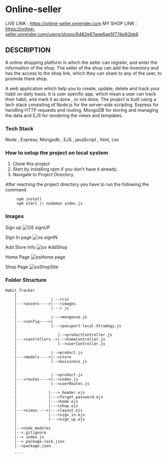 # Online-seller
LIVE LINK : https://online-seller.onrender.com
MY SHOP LINK : https://online-seller.onrender.com/users/shops/6482e67aee6ae5f774e82bb6

## DESCRIPTION

A online shopping platform in which the seller can register, and enter the information of the shop. The seller of the shop can add the Inventory and has the access
to the shop link, which they can share to any of the user, to promote there shop.

A web application which help you to create, update, delete and track your habit on daily basis. It is user specific app, which mean a user can track their habit, 
and mark it as done , or not done. The project is built using a tech stack consisting of Node.js for the server-side scripting. Express for handling HTTP requests 
and routing. MongoDB for storing and managing the data and EJS for rendering the views and templates.

### Tech Stack

Node , Express, Mongodb , EJS , javaScript , html, css

### How to setup the project on local system

  1. Clone this project
  2. Start by installing npm if you don't have it already.
  3. Navigate to Project Directory.

After reaching the project directory you have to run the following the command.
   ```` 
        npm install 
        npm start || nodemon index.js
   ````

### Images

Sign up
![OS signUP](https://github.com/praduman2714/Online-seller/assets/66240716/e65fc178-c825-4478-b1dc-d447073b7fae)

Sign In page
![os signIN](https://github.com/praduman2714/Online-seller/assets/66240716/fe21059e-b391-4ac6-a279-fcda5b2ad85d)

Add Store Info
![os AddShop](https://github.com/praduman2714/Online-seller/assets/66240716/577e4e38-bec4-4d87-a6a8-5b1f69858fb2)

Home Page
![osHome page](https://github.com/praduman2714/Online-seller/assets/66240716/b3b93970-7c82-4efa-b320-e644318fab52)

Shop Page
![osShopSite](https://github.com/praduman2714/Online-seller/assets/66240716/de57b061-c272-4d21-82da-40832ee6fd8d)


### Folder Structure

```
Habit Tracker
    |
    |               |--->css
    |--->assets---->|--->images
    |               |---> js
    |
    |               |--->mongoose.js
    |--->config---->|
    |               |--->passport-local-Stradegy.js
    |
    |                  |-->productController.js
    |--->controllers-->|-->homeController.js
    |                  |-->userController.js
    |
    |               |-->product.js
    |--->models---->|-->store
    |               |-->buissness.js
    |
    |              
    |               |-->product.js
    |--->routes---->|-->index.js
    |               |-->userRoutes.js
    |
    |              |--->_header.ejs
    |              |--->forget_password.ejs
    |              |--->home.ejs
    |              |--->shop.ejs
    |--->views---->|--->layout.ejs
    |              |--->sign_in.ejs
    |              |--->sign_up.ejs
    |
    |-->node_modules
    |-->.gitignore
    |--> index.js
    |--> package-lock.json
    |-->package.json
    
    ````
